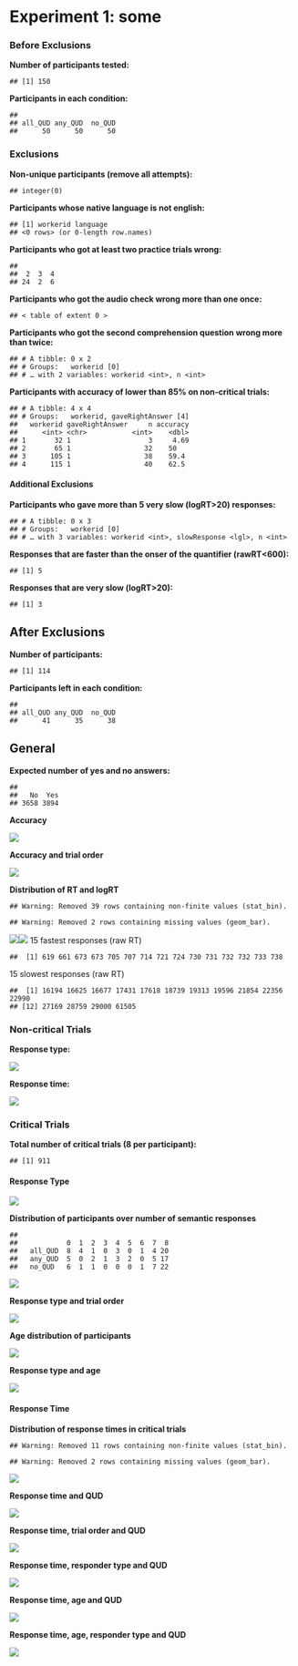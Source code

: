 Experiment 1: some
================

### Before Exclusions

**Number of participants tested:**

    ## [1] 150

**Participants in each condition:**

    ## 
    ## all_QUD any_QUD  no_QUD 
    ##      50      50      50

### Exclusions

**Non-unique participants (remove all attempts):**

    ## integer(0)

**Participants whose native language is not english:**

    ## [1] workerid language
    ## <0 rows> (or 0-length row.names)

**Participants who got at least two practice trials wrong:**

    ## 
    ##  2  3  4 
    ## 24  2  6

**Participants who got the audio check wrong more than one once:**

    ## < table of extent 0 >

**Participants who got the second comprehension question wrong more than twice:**

    ## # A tibble: 0 x 2
    ## # Groups:   workerid [0]
    ## # … with 2 variables: workerid <int>, n <int>

**Participants with accuracy of lower than 85% on non-critical trials:**

    ## # A tibble: 4 x 4
    ## # Groups:   workerid, gaveRightAnswer [4]
    ##   workerid gaveRightAnswer     n accuracy
    ##      <int> <chr>           <int>    <dbl>
    ## 1       32 1                   3     4.69
    ## 2       65 1                  32    50   
    ## 3      105 1                  38    59.4 
    ## 4      115 1                  40    62.5

#### Additional Exclusions

**Participants who gave more than 5 very slow (logRT&gt;20) responses:**

    ## # A tibble: 0 x 3
    ## # Groups:   workerid [0]
    ## # … with 3 variables: workerid <int>, slowResponse <lgl>, n <int>

**Responses that are faster than the onser of the quantifier (rawRT&lt;600):**

    ## [1] 5

**Responses that are very slow (logRT&gt;20):**

    ## [1] 3

After Exclusions
----------------

**Number of participants:**

    ## [1] 114

**Participants left in each condition:**

    ## 
    ## all_QUD any_QUD  no_QUD 
    ##      41      35      38

General
-------

**Expected number of yes and no answers:**

    ## 
    ##   No  Yes 
    ## 3658 3894

**Accuracy**

![](qud_analysis_files/figure-markdown_github/accuracy_2-1.png)

**Accuracy and trial order**

![](qud_analysis_files/figure-markdown_github/trial_order-1.png)

**Distribution of RT and logRT**

    ## Warning: Removed 39 rows containing non-finite values (stat_bin).

    ## Warning: Removed 2 rows containing missing values (geom_bar).

![](qud_analysis_files/figure-markdown_github/rt_distribution-1.png)![](qud_analysis_files/figure-markdown_github/rt_distribution-2.png) 15 fastest responses (raw RT)

    ##  [1] 619 661 673 673 705 707 714 721 724 730 731 732 732 733 738

15 slowest responses (raw RT)

    ##  [1] 16194 16625 16677 17431 17618 18739 19313 19596 21854 22356 22990
    ## [12] 27169 28759 29000 61505

### Non-critical Trials

**Response type:**

![](qud_analysis_files/figure-markdown_github/non_critical-1.png)

**Response time:**

![](qud_analysis_files/figure-markdown_github/non_critical_2-1.png)

### Critical Trials

**Total number of critical trials (8 per participant):**

    ## [1] 911

#### Response Type

![](qud_analysis_files/figure-markdown_github/response_type-1.png)

**Distribution of participants over number of semantic responses**

    ##          
    ##            0  1  2  3  4  5  6  7  8
    ##   all_QUD  8  4  1  0  3  0  1  4 20
    ##   any_QUD  5  0  2  1  3  2  0  5 17
    ##   no_QUD   6  1  1  0  0  0  1  7 22

![](qud_analysis_files/figure-markdown_github/response_type_semantic-1.png)

**Response type and trial order**

![](qud_analysis_files/figure-markdown_github/response_type_time-1.png)

**Age distribution of participants**

![](qud_analysis_files/figure-markdown_github/age_distribution-1.png)

**Response type and age**

![](qud_analysis_files/figure-markdown_github/response_type_age-1.png)

#### Response Time

**Distribution of response times in critical trials**

    ## Warning: Removed 11 rows containing non-finite values (stat_bin).

    ## Warning: Removed 2 rows containing missing values (geom_bar).

![](qud_analysis_files/figure-markdown_github/response_time-1.png)

**Response time and QUD**

![](qud_analysis_files/figure-markdown_github/response_time_qud-1.png)

**Response time, trial order and QUD**

![](qud_analysis_files/figure-markdown_github/response_time_order-1.png)

**Response time, responder type and QUD**

![](qud_analysis_files/figure-markdown_github/response_time_responder-1.png)

**Response time, age and QUD**

![](qud_analysis_files/figure-markdown_github/response_time_age-1.png)

**Response time, age, responder type and QUD**

![](qud_analysis_files/figure-markdown_github/response_time_age_responder-1.png)

